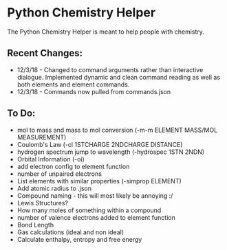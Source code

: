 # Python Chemistry Helper
The Python Chemistry Helper is meant to help people with chemistry.
## Recent Changes:
* 12/3/18 - Changed to command arguments rather than interactive dialogue. Implemented dynamic and clean command reading as well as both elements and element commands.
* 12/3/18 - Commands now pulled from commands.json
## To Do:
* mol to mass and mass to mol conversion (-m-m ELEMENT MASS/MOL MEASUREMENT)
* Coulomb's Law (-cl 1STCHARGE 2NDCHARGE DISTANCE)
* hydrogen spectrum jump to wavelength (-hydrospec 1STN 2NDN)
* Orbital Information (-oi)
* add electron config to element function
* number of unpaired electrons
* List elements with similar properties (-simprop ELEMENT)
* Add atomic radius to .json
* Compound naming - this will most likely be annoying :/
* Lewis Structures?
* How many moles of something within a compound
* number of valence electrons added to element function
* Bond Length
* Gas calculations (ideal and non ideal)
* Calculate enthalpy, entropy and free energy